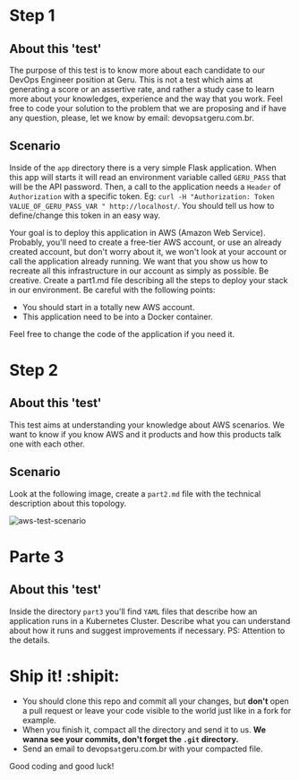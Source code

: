 # Step 1

## About this 'test'

The purpose of this test is to know more about each candidate to our DevOps Engineer position at Geru. This is not a test which aims at generating a score or an assertive rate, and rather a study case to learn more about your knowledges, experience and the way that you work. Feel free to code your solution to the problem that we are proposing and if have any question, please, let we know by email: devops`at`geru.com.br.

## Scenario

Inside of the `app` directory there is a very simple Flask application. When this app will starts it will read an environment variable called `GERU_PASS` that will be the API password. Then, a call to the application needs a `Header` of `Authorization` with a specific token. Eg: `curl -H "Authorization: Token VALUE_OF_GERU_PASS_VAR " http://localhost/`. You should tell us how to define/change this token in an easy way.

Your goal is to deploy this application in AWS (Amazon Web Service). Probably, you'll need to create a free-tier AWS account, or use an already created account, but don't worry about it, we won't look at your account or call the application already running. We want that you show us how to recreate all this infrastructure in our account as simply as possible. Be creative. Create a part1.md file describing all the steps to deploy your stack in our environment. Be careful with the following points:

* You should start in a totally new AWS account.
* This application need to be into a Docker container.

Feel free to change the code of the application if you need it.

# Step 2

## About this 'test'

This test aims at understanding your knowledge about AWS scenarios. We want to know if you know AWS and it products and how this products talk one with each other.

## Scenario

Look at the following image, create a `part2.md` file with the technical description about this topology.

![aws-test-scenario](https://user-images.githubusercontent.com/29125605/29424258-5d7d5c2a-8355-11e7-9701-2fb26621b6b0.png)

# Parte 3

## About this 'test'

Inside the directory `part3` you'll find `YAML` files that describe how an application runs in a Kubernetes Cluster. 
Describe what you can understand about how it runs and suggest improvements if necessary. 
PS: Attention to the details.

# Ship it! :shipit:

* You should clone this repo and commit all your changes, but **don't** open a pull request or leave your code visible to the world just like in a fork for example.
* When you finish it, compact all the directory and send it to us. **We wanna see your commits, don't forget the `.git` directory.**
* Send an email to devops`at`geru.com.br with your compacted file.

Good coding and good luck!
